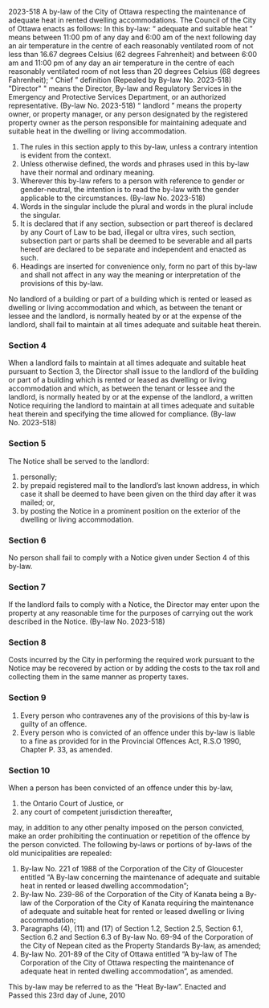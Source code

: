 2023-518
A by-law of the City of Ottawa respecting the maintenance of adequate heat in rented dwelling accommodations.
The Council of the City of Ottawa enacts as follows:
In this by-law:
“
adequate and suitable heat
” means between 11:00 pm of any day and 6:00 am of the next following day an air temperature in the centre of each reasonably ventilated room of not less than 16.67 degrees Celsius (62 degrees Fahrenheit) and between 6:00 am and 11:00 pm of any day an air temperature in the centre of each reasonably ventilated room of not less than 20 degrees Celsius (68 degrees Fahrenheit);
“
Chief
” definition
(Repealed by By-law No. 2023-518)
"Director" "
means the Director, By-law and Regulatory Services in the Emergency and Protective Services Department, or an authorized representative.
(By-law No. 2023-518)
“
landlord
” means the property owner, or property manager, or any person designated by the registered property owner as the person responsible for maintaining adequate and suitable heat in the dwelling or living accommodation.
1. The rules in this section apply to this by-law, unless a contrary intention is evident from the context.
1. Unless otherwise defined, the words and phrases used in this by-law have their normal and ordinary meaning.
1. Wherever this by-law refers to a person with reference to gender or gender-neutral, the intention is to read the by-law with the gender applicable to the circumstances.
(By-law No. 2023-518)
1. Words in the singular include the plural and words in the plural include the singular.
1. It is declared that if any section, subsection or part thereof is declared by any Court of Law to be bad, illegal or ultra vires, such section, subsection part or parts shall be deemed to be severable and all parts hereof are declared to be separate and independent and enacted as such.
1. Headings are inserted for convenience only, form no part of this by-law and shall not affect in any way the meaning or interpretation of the provisions of this by-law.

No landlord of a building or part of a building which is rented or leased as dwelling or living accommodation and which, as between the tenant or lessee and the landlord, is normally heated by or at the expense of the landlord, shall fail to maintain at all times adequate and suitable heat therein.
### Section 4

When a landlord fails to maintain at all times adequate and suitable heat pursuant to Section 3, the Director shall issue to the landlord of the building or part of a building which is rented or leased as dwelling or living accommodation and which, as between the tenant or lessee and the landlord, is normally heated by or at the expense of the landlord, a written Notice requiring the landlord to maintain at all times adequate and suitable heat therein and specifying the time allowed for compliance.
(By-law No. 2023-518)
### Section 5

The Notice shall be served to the landlord:
1. personally;
1. by prepaid registered mail to the landlord’s last known address, in which case it shall be deemed to have been given on the third day after it was mailed; or,
1. by posting the Notice in a prominent position on the exterior of the dwelling or living accommodation.

### Section 6

No person shall fail to comply with a Notice given under Section 4 of this by-law.
### Section 7

If the landlord fails to comply with a Notice, the Director may enter upon the property at any reasonable time for the purposes of carrying out the work described in the Notice.
(By-law No. 2023-518)
### Section 8

Costs incurred by the City in performing the required work pursuant to the Notice may be recovered by action or by adding the costs to the tax roll and collecting them in the same manner as property taxes.
### Section 9

1. Every person who contravenes any of the provisions of this by-law is guilty of an offence.
1. Every person who is convicted of an offence under this by-law is liable to a fine as provided for in the Provincial Offences Act, R.S.O 1990, Chapter P. 33, as amended.

### Section 10

When a person has been convicted of an offence under this by-law,
1. the Ontario Court of Justice, or
1. any court of competent jurisdiction thereafter,

may, in addition to any other penalty imposed on the person convicted, make an order prohibiting the continuation or repetition of the offence by the person convicted.
The following by-laws or portions of by-laws of the old municipalities are repealed:
1. By-law No. 221 of 1988 of the Corporation of the City of Gloucester entitled “A By-law concerning the maintenance of adequate and suitable heat in rented or leased dwelling accommodation”;
1. By-law No. 239-86 of the Corporation of the City of Kanata being a By- law of the Corporation of the City of Kanata requiring the maintenance of adequate and suitable heat for rented or leased dwelling or living accommodation;
1. Paragraphs (4), (11) and (17) of Section 1.2, Section 2.5, Section 6.1, Section 6.2 and Section 6.3 of By-law No. 69-94 of the Corporation of the City of Nepean cited as the Property Standards By-law, as amended;
1. By-law No. 201-89 of the City of Ottawa entitled “A by-law of The Corporation of the City of Ottawa respecting the maintenance of adequate heat in rented dwelling accommodation”, as amended.

This by-law may be referred to as the “Heat By-law”.
Enacted and Passed this 23rd day of June, 2010